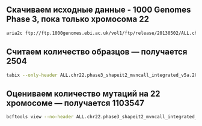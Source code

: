 ## Скачиваем исходные данные - 1000 Genomes Phase 3, пока только хромосома 22
``` bash
aria2c ftp://ftp.1000genomes.ebi.ac.uk/vol1/ftp/release/20130502/ALL.chr22.phase3_shapeit2_mvncall_integrated_v5a.20130502.genotypes.vcf.gz ftp://ftp.1000genomes.ebi.ac.uk/vol1/ftp/release/20130502/ALL.chr22.phase3_shapeit2_mvncall_integrated_v5a.20130502.genotypes.vcf.gz.tbi
```

## Считаем количество образцов — получается 2504
``` bash
tabix --only-header ALL.chr22.phase3_shapeit2_mvncall_integrated_v5a.20130502.genotypes.vcf.gz | grep CHROM | tr '\t' '\n' | tail -n+10 | wc -l
```

## Оцениваем количество мутаций на 22 хромосоме — получается 1103547
``` bash
bcftools view --no-header ALL.chr22.phase3_shapeit2_mvncall_integrated_v5a.20130502.genotypes.vcf.gz | wc -l
```

